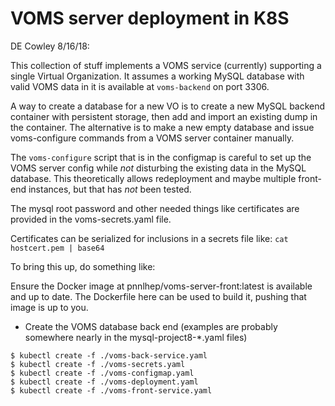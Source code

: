 # VOMS server deployment in K8S

DE Cowley 8/16/18:

This collection of stuff implements a VOMS service (currently) supporting a single Virtual Organization.  It assumes a working MySQL database with valid VOMS data in it is available at `voms-backend` on port 3306.  

A way to create a database for a new VO is to create a new MySQL backend container with persistent storage, then add and import an existing dump in the container.  The alternative is to make a new empty database and issue voms-configure commands from a VOMS server container manually.

The `voms-configure` script that is in the configmap is careful to set up the VOMS server config while *not* disturbing the existing data in the MySQL database.  This theoretically allows redeployment and maybe multiple front-end instances, but that has *not* been tested.

The mysql root password and other needed things like certificates are provided in the voms-secrets.yaml file.

Certificates can be serialized for inclusions in a secrets file like:
```cat hostcert.pem | base64```

To bring this up, do something like:

Ensure the Docker image at pnnlhep/voms-server-front:latest is available and up to date.  The Dockerfile here can be used to build it, pushing that image is up to you.

- Create the VOMS database back end (examples are probably somewhere nearly in the mysql-project8-*.yaml files)
```
$ kubectl create -f ./voms-back-service.yaml
$ kubectl create -f ./voms-secrets.yaml
$ kubectl create -f ./voms-configmap.yaml
$ kubectl create -f ./voms-deployment.yaml
$ kubectl create -f ./voms-front-service.yaml
```
